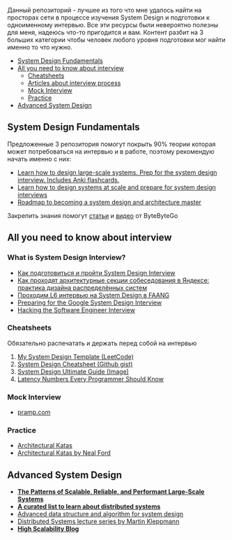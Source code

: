 Данный репозиторий - лучшее из того что мне удалось найти на просторах сети в процессе изучения System Design и подготовки к одноименному интервью. Все эти ресурсы были невероятно полезны для меня, надеюсь что-то пригодится и вам. Контент разбит на 3 больших категории чтобы человек любого уровня подготовки мог найти именно то что  нужно.
* [System Design Fundamentals](#system-design-fundamentals---start-here)
* [All you need to know about interview](#all-you-need-to-know-about-interview)
  + [Cheatsheets](#cheatsheets)
  + [Articles about interview process](#articles-about-interview-process)
  + [Mock Interview](#mock-interview)
  + [Practice](#practice)
* [Advanced System Design](#advanced-system-design)
## System Design Fundamentals
Предложенные 3 репозитория помогут покрыть 90% теории которая может потребоваться на интервью и в работе, поэтому рекомендую начать именно с них:
- [Learn how to design large-scale systems. Prep for the system design interview. Includes Anki flashcards.
](https://github.com/donnemartin/system-design-primer)
- [Learn how to design systems at scale and prepare for system design interviews](https://github.com/karanpratapsingh/system-design)
- [Roadmap to becoming a system design and architecture master](https://github.com/mohsenshafiei/system-design-master-plan)


Закрепить знания помогут [cтатьи](https://blog.bytebytego.com/archive) и [видео](https://www.youtube.com/channel/UCZgt6AzoyjslHTC9dz0UoTw) от ByteByteGo
## All you need to know about interview
### What is System Design Interview?
- [Как подготовиться и пройти System Design Interview](https://tellmeabout.tech/how-to-prepare-for-and-pass-the-system-design-interview-78b820589e8)
- [Как проходят архитектурные секции собеседования в Яндексе: практика дизайна распределённых систем](https://habr.com/ru/company/yandex/blog/564132/)
- [Проходим L6 интервью на System Design в FAANG](https://habr.com/ru/post/655663/)
- [Preparing for the Google System Design Interview](https://github.com/jguamie/system-design)
- [Hacking the Software Engineer Interview](https://tianpan.co/hacking-the-software-engineer-interview)
### Cheatsheets
Обязательно распечатать и держать перед собой на интервью 
1. [My System Design Template (LeetCode)](https://leetcode.com/discuss/career/229177/My-System-Design-Template)
2. [System Design Cheatsheet (Github gist)](https://gist.github.com/vasanthk/485d1c25737e8e72759f)
3. [System Design Ultimate Guide (Image)](system-design-guide.jpeg)
4. [Latency Numbers Every Programmer Should Know](https://colin-scott.github.io/personal_website/research/interactive_latency.html)
### Mock Interview
- [pramp.com](https://www.pramp.com/#/)
### Practice
- [Architectural Katas](https://www.architecturalkatas.com/)
- [Architectural Katas by Neal Ford](https://nealford.com/katas/)
## Advanced System Design
- **[The Patterns of Scalable, Reliable, and Performant Large-Scale Systems](https://github.com/binhnguyennus/awesome-scalability)**
- **[A curated list to learn about distributed systems](https://github.com/theanalyst/awesome-distributed-systems)**
- [Advanced data structure and algorithm for system design](https://github.com/resumejob/system-design-algorithms)
- [Distributed Systems lecture series by Martin Kleppmann](https://www.youtube.com/playlist?list=PLeKd45zvjcDFUEv_ohr_HdUFe97RItdiB)
- **[High Scalability Blog](http://highscalability.com/)**
